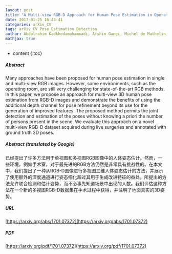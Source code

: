```yaml
---
layout: post
title: "A Multi-view RGB-D Approach for Human Pose Estimation in Operating Rooms"
date: 2017-01-25 16:43:41
categories: arXiv_CV
tags: arXiv_CV Pose_Estimation Detection
author: Abdolrahim Kadkhodamohammadi, Afshin Gangi, Michel de Mathelin, Nicolas Padoy
mathjax: true
---
```


* content
{:toc}

##### Abstract
Many approaches have been proposed for human pose estimation in single and multi-view RGB images. However, some environments, such as the operating room, are still very challenging for state-of-the-art RGB methods. In this paper, we propose an approach for multi-view 3D human pose estimation from RGB-D images and demonstrate the benefits of using the additional depth channel for pose refinement beyond its use for the generation of improved features. The proposed method permits the joint detection and estimation of the poses without knowing a priori the number of persons present in the scene. We evaluate this approach on a novel multi-view RGB-D dataset acquired during live surgeries and annotated with ground truth 3D poses.

##### Abstract (translated by Google)
已经提出了许多方法用于单视图和多视图RGB图像中的人体姿态估计。然而，一些环境，例如手术室，对于最先进的RGB方法仍然是非常具有挑战性的。在本文中，我们提出了一种从RGB-D图像进行多视图三维人体姿态估计的方法，并展示了使用额外的深度通道进行姿态细化超过其用于生成改进特征的益处。所提出的方法允许联合检测和估计姿势，而不必事先知道场景中出现的人数。我们评估这种方法在一个新的多视图RGB-D数据集在手术过程中获得，并注明了地面真实的3D姿势。

##### URL
[https://arxiv.org/abs/1701.07372](https://arxiv.org/abs/1701.07372)

##### PDF
[https://arxiv.org/pdf/1701.07372](https://arxiv.org/pdf/1701.07372)


